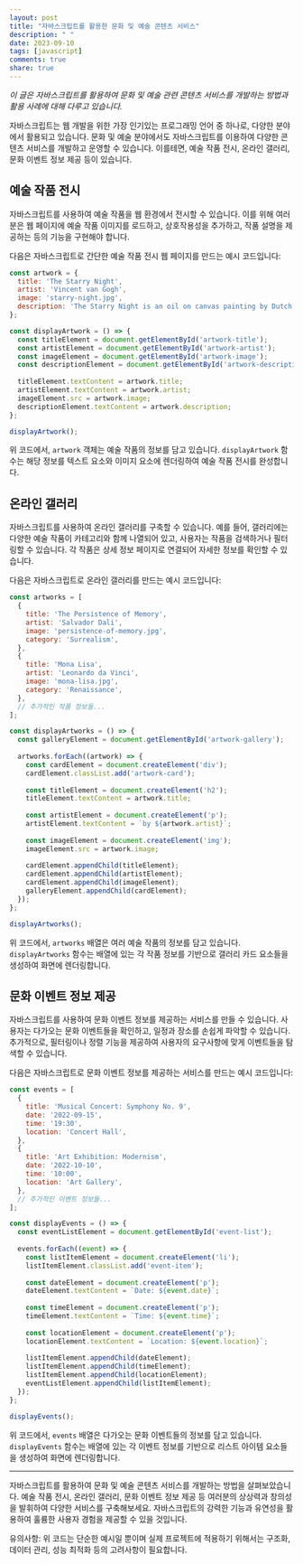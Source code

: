 ```yaml
---
layout: post
title: "자바스크립트를 활용한 문화 및 예술 콘텐츠 서비스"
description: " "
date: 2023-09-10
tags: [javascript]
comments: true
share: true
---
```


*이 글은 자바스크립트를 활용하여 문화 및 예술 관련 콘텐츠 서비스를 개발하는 방법과 활용 사례에 대해 다루고 있습니다.*

자바스크립트는 웹 개발을 위한 가장 인기있는 프로그래밍 언어 중 하나로, 다양한 분야에서 활용되고 있습니다. 문화 및 예술 분야에서도 자바스크립트를 이용하여 다양한 콘텐츠 서비스를 개발하고 운영할 수 있습니다. 이를테면, 예술 작품 전시, 온라인 갤러리, 문화 이벤트 정보 제공 등이 있습니다.

## 예술 작품 전시

자바스크립트를 사용하여 예술 작품을 웹 환경에서 전시할 수 있습니다. 이를 위해 여러분은 웹 페이지에 예술 작품 이미지를 로드하고, 상호작용성을 추가하고, 작품 설명을 제공하는 등의 기능을 구현해야 합니다. 

다음은 자바스크립트로 간단한 예술 작품 전시 웹 페이지를 만드는 예시 코드입니다:

```javascript
const artwork = {
  title: 'The Starry Night',
  artist: 'Vincent van Gogh',
  image: 'starry-night.jpg',
  description: 'The Starry Night is an oil on canvas painting by Dutch Post-Impressionist painter Vincent van Gogh.',
};

const displayArtwork = () => {
  const titleElement = document.getElementById('artwork-title');
  const artistElement = document.getElementById('artwork-artist');
  const imageElement = document.getElementById('artwork-image');
  const descriptionElement = document.getElementById('artwork-description');
  
  titleElement.textContent = artwork.title;
  artistElement.textContent = artwork.artist;
  imageElement.src = artwork.image;
  descriptionElement.textContent = artwork.description;
};

displayArtwork();
```

위 코드에서, `artwork` 객체는 예술 작품의 정보를 담고 있습니다. `displayArtwork` 함수는 해당 정보를 텍스트 요소와 이미지 요소에 렌더링하여 예술 작품 전시를 완성합니다.

## 온라인 갤러리

자바스크립트를 사용하여 온라인 갤러리를 구축할 수 있습니다. 예를 들어, 갤러리에는 다양한 예술 작품이 카테고리와 함께 나열되어 있고, 사용자는 작품을 검색하거나 필터링할 수 있습니다. 각 작품은 상세 정보 페이지로 연결되어 자세한 정보를 확인할 수 있습니다.

다음은 자바스크립트로 온라인 갤러리를 만드는 예시 코드입니다:

```javascript
const artworks = [
  {
    title: 'The Persistence of Memory',
    artist: 'Salvador Dali',
    image: 'persistence-of-memory.jpg',
    category: 'Surrealism',
  },
  {
    title: 'Mona Lisa',
    artist: 'Leonardo da Vinci',
    image: 'mona-lisa.jpg',
    category: 'Renaissance',
  },
  // 추가적인 작품 정보들...
];

const displayArtworks = () => {
  const galleryElement = document.getElementById('artwork-gallery');
  
  artworks.forEach((artwork) => {
    const cardElement = document.createElement('div');
    cardElement.classList.add('artwork-card');
    
    const titleElement = document.createElement('h2');
    titleElement.textContent = artwork.title;
    
    const artistElement = document.createElement('p');
    artistElement.textContent = `by ${artwork.artist}`;
    
    const imageElement = document.createElement('img');
    imageElement.src = artwork.image;
    
    cardElement.appendChild(titleElement);
    cardElement.appendChild(artistElement);
    cardElement.appendChild(imageElement);
    galleryElement.appendChild(cardElement);
  });
};

displayArtworks();
```

위 코드에서, `artworks` 배열은 여러 예술 작품의 정보를 담고 있습니다. `displayArtworks` 함수는 배열에 있는 각 작품 정보를 기반으로 갤러리 카드 요소들을 생성하여 화면에 렌더링합니다.

## 문화 이벤트 정보 제공

자바스크립트를 사용하여 문화 이벤트 정보를 제공하는 서비스를 만들 수 있습니다. 사용자는 다가오는 문화 이벤트들을 확인하고, 일정과 장소를 손쉽게 파악할 수 있습니다. 추가적으로, 필터링이나 정렬 기능을 제공하여 사용자의 요구사항에 맞게 이벤트들을 탐색할 수 있습니다.

다음은 자바스크립트로 문화 이벤트 정보를 제공하는 서비스를 만드는 예시 코드입니다:

```javascript
const events = [
  {
    title: 'Musical Concert: Symphony No. 9',
    date: '2022-09-15',
    time: '19:30',
    location: 'Concert Hall',
  },
  {
    title: 'Art Exhibition: Modernism',
    date: '2022-10-10',
    time: '10:00',
    location: 'Art Gallery',
  },
  // 추가적인 이벤트 정보들...
];

const displayEvents = () => {
  const eventListElement = document.getElementById('event-list');
  
  events.forEach((event) => {
    const listItemElement = document.createElement('li');
    listItemElement.classList.add('event-item');
    
    const dateElement = document.createElement('p');
    dateElement.textContent = `Date: ${event.date}`;
    
    const timeElement = document.createElement('p');
    timeElement.textContent = `Time: ${event.time}`;
    
    const locationElement = document.createElement('p');
    locationElement.textContent = `Location: ${event.location}`;
    
    listItemElement.appendChild(dateElement);
    listItemElement.appendChild(timeElement);
    listItemElement.appendChild(locationElement);
    eventListElement.appendChild(listItemElement);
  });
};

displayEvents();
```

위 코드에서, `events` 배열은 다가오는 문화 이벤트들의 정보를 담고 있습니다. `displayEvents` 함수는 배열에 있는 각 이벤트 정보를 기반으로 리스트 아이템 요소들을 생성하여 화면에 렌더링합니다.

---

자바스크립트를 활용하여 문화 및 예술 콘텐츠 서비스를 개발하는 방법을 살펴보았습니다. 예술 작품 전시, 온라인 갤러리, 문화 이벤트 정보 제공 등 여러분의 상상력과 창의성을 발휘하여 다양한 서비스를 구축해보세요. 자바스크립트의 강력한 기능과 유연성을 활용하여 훌륭한 사용자 경험을 제공할 수 있을 것입니다.

유의사항: 위 코드는 단순한 예시일 뿐이며 실제 프로젝트에 적용하기 위해서는 구조화, 데이터 관리, 성능 최적화 등의 고려사항이 필요합니다.